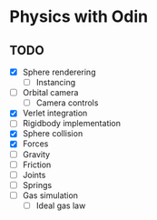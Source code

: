 # Physics with Odin

## TODO

- [x] Sphere renderering
    - [ ] Instancing
- [ ] Orbital camera
    - [ ] Camera controls
- [x] Verlet integration
- [ ] Rigidbody implementation
- [x] Sphere collision
- [x] Forces
- [ ] Gravity
- [ ] Friction
- [ ] Joints
- [ ] Springs
- [ ] Gas simulation
    - [ ] Ideal gas law
